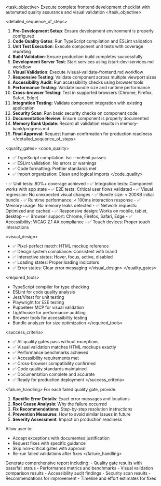 <task_objective>
Execute complete frontend development checklist with automated quality assurance and visual validation
</task_objective>

<detailed_sequence_of_steps>
1. **Pre-Development Setup**: Ensure development environment is properly configured
2. **Code Quality Gates**: Run TypeScript compilation and ESLint validation
3. **Unit Test Execution**: Execute component unit tests with coverage reporting
4. **Build Validation**: Ensure production build completes successfully
5. **Development Server Test**: Start services using /start-dev-services.md workflow
6. **Visual Validation**: Execute /visual-validate-frontend.md workflow
7. **Responsive Testing**: Validate component across multiple viewport sizes
8. **Accessibility Audit**: Run accessibility checks using browser tools
9. **Performance Testing**: Validate bundle size and runtime performance
10. **Cross-browser Testing**: Test in supported browsers (Chrome, Firefox, Safari, Edge)
11. **Integration Testing**: Validate component integration with existing application
12. **Security Scan**: Run basic security checks on component code
13. **Documentation Review**: Ensure component is properly documented
14. **Memory Bank Update**: Record all validation results in memory-bank/progress.md
15. **Final Approval**: Request human confirmation for production readiness
</detailed_sequence_of_steps>

<quality_gates>
<code_quality>
- ✅ TypeScript compilation: tsc --noEmit passes
- ✅ ESLint validation: No errors or warnings
- ✅ Code formatting: Prettier standards met
- ✅ Import organization: Clean and logical imports
</code_quality>

<testing>
- ✅ Unit tests: 80%+ coverage achieved
- ✅ Integration tests: Component works with app state
- ✅ E2E tests: Critical user flows validated
- ✅ Visual regression: No unexpected visual changes
</testing>

<performance>
- ✅ Bundle size: < 200KB initial bundle
- ✅ Runtime performance: < 100ms interaction response
- ✅ Memory usage: No memory leaks detected
- ✅ Network requests: Optimized and cached
</performance>

<compatibility>
- ✅ Responsive design: Works on mobile, tablet, desktop
- ✅ Browser support: Chrome, Firefox, Safari, Edge
- ✅ Accessibility: WCAG 2.1 AA compliance
- ✅ Touch devices: Proper touch interactions
</compatibility>

<visual_design>
- ✅ Pixel-perfect match: HTML mockup reference
- ✅ Design system compliance: Consistent with brand
- ✅ Interactive states: Hover, focus, active, disabled
- ✅ Loading states: Proper loading indicators
- ✅ Error states: Clear error messaging
</visual_design>
</quality_gates>

<required_tools>
- TypeScript compiler for type checking
- ESLint for code quality analysis
- Jest/Vitest for unit testing
- Playwright for E2E testing
- Puppeteer MCP for visual validation
- Lighthouse for performance auditing
- Browser tools for accessibility testing
- Bundle analyzer for size optimization
</required_tools>

<success_criteria>
- ✅ All quality gates pass without exceptions
- ✅ Visual validation matches HTML mockups exactly
- ✅ Performance benchmarks achieved
- ✅ Accessibility requirements met
- ✅ Cross-browser compatibility confirmed
- ✅ Code quality standards maintained
- ✅ Documentation complete and accurate
- ✅ Ready for production deployment
</success_criteria>

<failure_handling>
For each failed quality gate, provide:
1. **Specific Error Details**: Exact error messages and locations
2. **Root Cause Analysis**: Why the failure occurred
3. **Fix Recommendations**: Step-by-step resolution instructions
4. **Prevention Measures**: How to avoid similar issues in future
5. **Severity Assessment**: Impact on production readiness

Allow user to:
- Accept exceptions with documented justification
- Request fixes with specific guidance
- Skip non-critical gates with approval
- Re-run failed validations after fixes
</failure_handling>

<reporting>
Generate comprehensive report including:
- Quality gate results with pass/fail status
- Performance metrics and benchmarks
- Visual validation comparison results
- Accessibility audit findings
- Security scan results
- Recommendations for improvement
- Timeline and effort estimates for fixes
</reporting>
